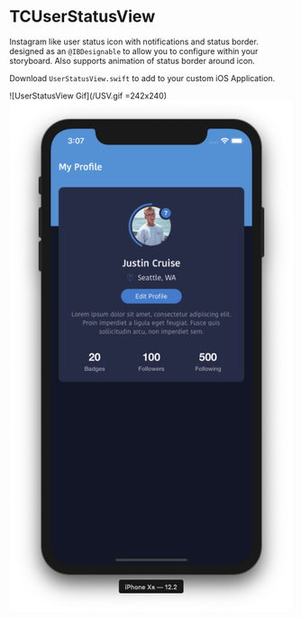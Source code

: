 # TCUserStatusView
 Instagram like user status icon with notifications and status border. designed as an `@IBDesignable` to allow you to configure within your storyboard. Also supports animation of status border around icon.

 Download `UserStatusView.swift` to add to your custom iOS Application.

![UserStatusView Gif](/USV.gif =242x240)
![UserStatusView ScreenShot](/USVScreenShot.png)

